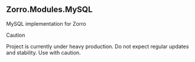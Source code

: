 ## Zorro.Modules.MySQL

MySQL implementation for Zorro

> [!CAUTION]
> Project is currently under heavy production. Do not expect regular updates and stability. Use with caution.
